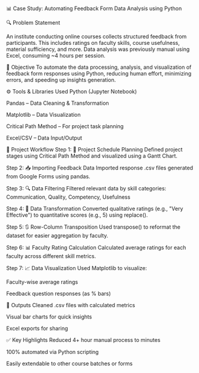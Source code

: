 📊 Case Study: Automating Feedback Form Data Analysis using Python

🔍 Problem Statement

An institute conducting online courses collects structured feedback from participants. This includes ratings on faculty skills, course usefulness, material sufficiency, and more. Data analysis was previously manual using Excel, consuming ~4 hours per session.

🎯 Objective
To automate the data processing, analysis, and visualization of feedback form responses using Python, reducing human effort, minimizing errors, and speeding up insights generation.

⚙️ Tools & Libraries Used
Python (Jupyter Notebook)

Pandas – Data Cleaning & Transformation

Matplotlib – Data Visualization

Critical Path Method – For project task planning

Excel/CSV – Data Input/Output

🚀 Project Workflow
Step 1: 📅 Project Schedule Planning
Defined project stages using Critical Path Method and visualized using a Gantt Chart.

Step 2: 📥 Importing Feedback Data
Imported response .csv files generated from Google Forms using pandas.

Step 3: 🔍 Data Filtering
Filtered relevant data by skill categories:
Communication, Quality, Competency, Usefulness

Step 4: 🔄 Data Transformation
Converted qualitative ratings (e.g., "Very Effective") to quantitative scores (e.g., 5) using replace().

Step 5: 🔃 Row-Column Transposition
Used transpose() to reformat the dataset for easier aggregation by faculty.

Step 6: 📊 Faculty Rating Calculation
Calculated average ratings for each faculty across different skill metrics.

Step 7: 📈 Data Visualization
Used Matplotlib to visualize:

Faculty-wise average ratings

Feedback question responses (as % bars)

📁 Outputs
Cleaned .csv files with calculated metrics

Visual bar charts for quick insights

Excel exports for sharing

✅ Key Highlights
Reduced 4+ hour manual process to minutes

100% automated via Python scripting

Easily extendable to other course batches or forms
